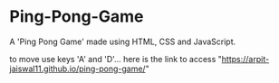 # Ping-Pong-Game

A 'Ping Pong Game' made using HTML, CSS and JavaScript.

to move use keys 'A' and 'D'...
here is the link to access "https://arpit-jaiswal11.github.io/ping-pong-game/"

